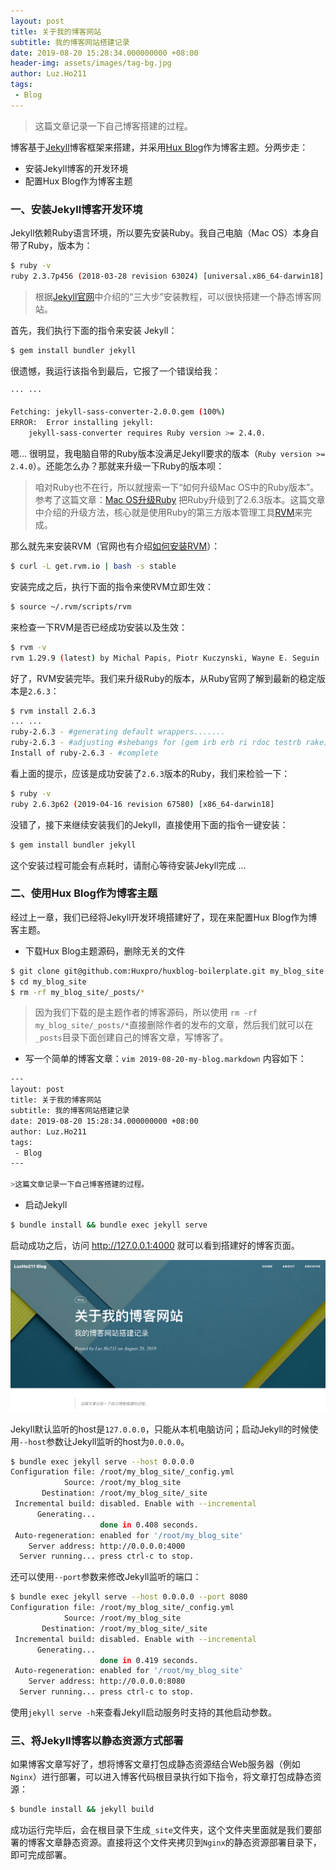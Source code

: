 ```yaml
---
layout: post
title: 关于我的博客网站
subtitle: 我的博客网站搭建记录
date: 2019-08-20 15:28:34.000000000 +08:00
header-img: assets/images/tag-bg.jpg
author: Luz.Ho211
tags: 
 - Blog
---
```


>这篇文章记录一下自己博客搭建的过程。

博客基于[Jekyll](https://jekyllrb.com/)博客框架来搭建，并采用[Hux Blog](https://github.com/Huxpro/huxpro.github.io)作为博客主题。分两步走：

- 安装Jekyll博客的开发环境
- 配置Hux Blog作为博客主题

### 一、安装Jekyll博客开发环境
Jekyll依赖Ruby语言环境，所以要先安装Ruby。我自己电脑（Mac OS）本身自带了Ruby，版本为：

```bash
$ ruby -v
ruby 2.3.7p456 (2018-03-28 revision 63024) [universal.x86_64-darwin18]
```

>根据[Jekyll官网](https://jekyllrb.com/)中介绍的“三大步”安装教程，可以很快搭建一个静态博客网站。

首先，我们执行下面的指令来安装 Jekyll：

```bash
$ gem install bundler jekyll
```

很遗憾，我运行该指令到最后，它报了一个错误给我：

```bash
··· ···

Fetching: jekyll-sass-converter-2.0.0.gem (100%)
ERROR:  Error installing jekyll:
	jekyll-sass-converter requires Ruby version >= 2.4.0.
```

嗯... 很明显，我电脑自带的Ruby版本没满足Jekyll要求的版本（`Ruby version >= 2.4.0`）。还能怎么办？那就来升级一下Ruby的版本呗：

>咱对Ruby也不在行，所以就搜索一下“如何升级Mac OS中的Ruby版本”。参考了这篇文章：[Mac OS升级Ruby](https://www.jianshu.com/p/a575aff064e3) 把Ruby升级到了2.6.3版本。这篇文章中介绍的升级方法，核心就是使用Ruby的第三方版本管理工具[RVM](http://rvm.io/)来完成。

那么就先来安装RVM（官网也有介绍[如何安装RVM](http://rvm.io/)）：

```bash
$ curl -L get.rvm.io | bash -s stable
```

安装完成之后，执行下面的指令来使RVM立即生效：

```bash
$ source ~/.rvm/scripts/rvm
```

来检查一下RVM是否已经成功安装以及生效：

```bash
$ rvm -v
rvm 1.29.9 (latest) by Michal Papis, Piotr Kuczynski, Wayne E. Seguin [https://rvm.io]
```

好了，RVM安装完毕。我们来升级Ruby的版本，从Ruby官网了解到最新的稳定版本是`2.6.3`：
```bash
$ rvm install 2.6.3
... ...
ruby-2.6.3 - #generating default wrappers.......
ruby-2.6.3 - #adjusting #shebangs for (gem irb erb ri rdoc testrb rake).
Install of ruby-2.6.3 - #complete
```

看上面的提示，应该是成功安装了`2.6.3`版本的Ruby，我们来检验一下：

```bash
$ ruby -v
ruby 2.6.3p62 (2019-04-16 revision 67580) [x86_64-darwin18]
```

没错了，接下来继续安装我们的Jekyll，直接使用下面的指令一键安装：
                           
```bash
$ gem install bundler jekyll
```

这个安装过程可能会有点耗时，请耐心等待安装Jekyll完成 ...

### 二、使用Hux Blog作为博客主题

经过上一章，我们已经将Jekyll开发环境搭建好了，现在来配置Hux Blog作为博客主题。

- 下载Hux Blog主题源码，删除无关的文件

```bash
$ git clone git@github.com:Huxpro/huxblog-boilerplate.git my_blog_site
$ cd my_blog_site
$ rm -rf my_blog_site/_posts/*
```

>因为我们下载的是主题作者的博客源码，所以使用 `rm -rf my_blog_site/_posts/*`直接删除作者的发布的文章，然后我们就可以在 `_posts`目录下面创建自己的博客文章，写博客了。

- 写一个简单的博客文章：`vim 2019-08-20-my-blog.markdown` 内容如下：

```bash
---
layout: post
title: 关于我的博客网站
subtitle: 我的博客网站搭建记录
date: 2019-08-20 15:28:34.000000000 +08:00
author: Luz.Ho211
tags: 
 - Blog
---

>这篇文章记录一下自己博客搭建的过程。

```

- 启动Jekyll

```bash
$ bundle install && bundle exec jekyll serve
```

启动成功之后，访问 <a href="http://127.0.0.1:4000" target="_blank">http://127.0.0.1:4000</a> 就可以看到搭建好的博客页面。

![my-blog](/assets/images/my-blog.png)

Jekyll默认监听的host是`127.0.0.0`，只能从本机电脑访问；启动Jekyll的时候使用`--host`参数让Jekyll监听的host为`0.0.0.0`。

```bash
$ bundle exec jekyll serve --host 0.0.0.0
Configuration file: /root/my_blog_site/_config.yml
            Source: /root/my_blog_site
       Destination: /root/my_blog_site/_site
 Incremental build: disabled. Enable with --incremental
      Generating...
                    done in 0.408 seconds.
 Auto-regeneration: enabled for '/root/my_blog_site'
    Server address: http://0.0.0.0:4000
  Server running... press ctrl-c to stop.
```

还可以使用`--port`参数来修改Jekyll监听的端口：

```bash
$ bundle exec jekyll serve --host 0.0.0.0 --port 8080
Configuration file: /root/my_blog_site/_config.yml
            Source: /root/my_blog_site
       Destination: /root/my_blog_site/_site
 Incremental build: disabled. Enable with --incremental
      Generating...
                    done in 0.419 seconds.
 Auto-regeneration: enabled for '/root/my_blog_site'
    Server address: http://0.0.0.0:8080
  Server running... press ctrl-c to stop.
```

使用`jekyll serve -h`来查看Jekyll启动服务时支持的其他启动参数。

### 三、将Jekyll博客以静态资源方式部署

如果博客文章写好了，想将博客文章打包成静态资源结合Web服务器（例如`Nginx`）进行部署，可以进入博客代码根目录执行如下指令，将文章打包成静态资源：

```bash
$ bundle install && jekyll build
```

成功运行完毕后，会在根目录下生成`_site`文件夹，这个文件夹里面就是我们要部署的博客文章静态资源。直接将这个文件夹拷贝到`Nginx`的静态资源部署目录下，即可完成部署。